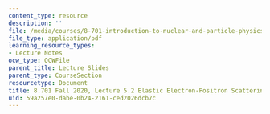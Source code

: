 ```yaml
---
content_type: resource
description: ''
file: /media/courses/8-701-introduction-to-nuclear-and-particle-physics-fall-2020/59a257e0dabe0b242161ced2026dcb7c_MIT8_701f20_lec5.2.pdf
file_type: application/pdf
learning_resource_types:
- Lecture Notes
ocw_type: OCWFile
parent_title: Lecture Slides
parent_type: CourseSection
resourcetype: Document
title: 8.701 Fall 2020, Lecture 5.2 Elastic Electron-Positron Scattering
uid: 59a257e0-dabe-0b24-2161-ced2026dcb7c
---
```

